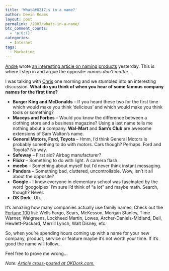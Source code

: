 ```yaml
---
title: 'What&#8217;s in a name?'
author: Devin Reams
layout: post
permalink: /2007/whats-in-a-name/
btc_comment_counts:
  - 'a:0:{}'
categories:
  - Internet
tags:
  - Marketing
---
```

[Andre][1] wrote [an interesting article on naming products][2] yesterday. This is where I step in and argue the opposite: *names don&#8217;t matter*.

I was talking with [Chris][3] one morning and we stumbled into an interesting discussion. **What do you think of when you hear of some famous company names for the first time?**

*   **Burger King and McDonalds** &#8211; If you heard these two for the first time which would make you think &#8216;delicious&#8217; and which would make you think tools or something?
*   **Maceys and Forbes** &#8211; Would you know the difference between a clothing store and a business magazine? Using a last name tells me nothing about a company. **Wal-Mart** and **Sam&#8217;s Club** are awesome extensions of Sam Walton&#8217;s name.
*   **General Motors, Ford, Toyota** &#8211; Hmm, I&#8217;d think General Motors is probably something to do with motors. Cars though? Perhaps. Ford and Toyota? No way.
*   **Safeway** &#8211; First aid? Airbag manufacturer?
*   **Flickr** &#8211; Something to do with light. A camera flash.
*   **meebo** &#8211; Something about myself but I&#8217;d never think instant messaging.
*   **Pandora** &#8211; Something bad, cluttered, uncontrollable. Wow, isn&#8217;t it all about the opposite?
*   **Google -** I know everyone in elementary school was fascinated by the word &#8216;googolplex&#8217; I&#8217;m sure I&#8217;d think of &#8220;a lot&#8221; and maybe math. Search, though? Never.
*   **OK Dork**- Uh&#8230;.

It&#8217;s amazing how many companies actually use family names. Check out the [Fortune 100][4] list: Wells Fargo, Sears, McKesson, Morgan Stanley, Time Warner, Walgreens, Lockheed Martin, Lowes, Archer-Daniels-Midland, Dell, Hewlett-Packard, Merrill Lynch, Walt Disney, etc.

So, when you&#8217;re spending hours coming up with a name for your new company, product, service or feature maybe it&#8217;s not worth your time. If it&#8217;s good the name will follow&#8230;

Feel free to prove me wrong&#8230;

*Note: [Article cross-posted at OKDork.com.][5]*

 [1]: http://okdork.com/author/andre/
 [2]: http://okdork.com/2007/06/27/how-to-name-your-product/
 [3]: http://www.chriskjennings.com/
 [4]: http://money.cnn.com/magazines/fortune/fortune500/2007/full_list/index.html
 [5]: http://okdork.com/2007/06/28/whats-in-a-name/